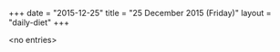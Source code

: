 +++
date = "2015-12-25"
title = "25 December 2015 (Friday)"
layout = "daily-diet"
+++


\<no entries\>

